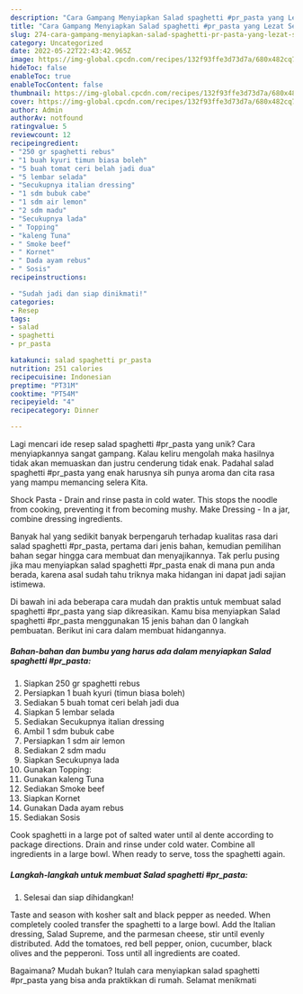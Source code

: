 ```yaml
---
description: "Cara Gampang Menyiapkan Salad spaghetti #pr_pasta yang Lezat Sekali"
title: "Cara Gampang Menyiapkan Salad spaghetti #pr_pasta yang Lezat Sekali"
slug: 274-cara-gampang-menyiapkan-salad-spaghetti-pr-pasta-yang-lezat-sekali
category: Uncategorized
date: 2022-05-22T22:43:42.965Z
image: https://img-global.cpcdn.com/recipes/132f93ffe3d73d7a/680x482cq70/salad-spaghetti-pr_pasta-foto-resep-utama.jpg
hideToc: false
enableToc: true
enableTocContent: false
thumbnail: https://img-global.cpcdn.com/recipes/132f93ffe3d73d7a/680x482cq70/salad-spaghetti-pr_pasta-foto-resep-utama.jpg
cover: https://img-global.cpcdn.com/recipes/132f93ffe3d73d7a/680x482cq70/salad-spaghetti-pr_pasta-foto-resep-utama.jpg
author: Admin
authorAv: notfound
ratingvalue: 5
reviewcount: 12
recipeingredient:
- "250 gr spaghetti rebus"
- "1 buah kyuri timun biasa boleh"
- "5 buah tomat ceri belah jadi dua"
- "5 lembar selada"
- "Secukupnya italian dressing"
- "1 sdm bubuk cabe"
- "1 sdm air lemon"
- "2 sdm madu"
- "Secukupnya lada"
- " Topping"
- "kaleng Tuna"
- " Smoke beef"
- " Kornet"
- " Dada ayam rebus"
- " Sosis"
recipeinstructions:

- "Sudah jadi dan siap dinikmati!"
categories:
- Resep
tags:
- salad
- spaghetti
- pr_pasta

katakunci: salad spaghetti pr_pasta 
nutrition: 251 calories
recipecuisine: Indonesian
preptime: "PT31M"
cooktime: "PT54M"
recipeyield: "4"
recipecategory: Dinner

---
```





Lagi mencari ide resep salad spaghetti #pr_pasta yang unik? Cara menyiapkannya sangat gampang. Kalau keliru mengolah maka hasilnya tidak akan memuaskan dan justru cenderung tidak enak. Padahal salad spaghetti #pr_pasta yang enak harusnya sih punya aroma dan cita rasa yang mampu memancing selera Kita.





Shock Pasta - Drain and rinse pasta in cold water. This stops the noodle from cooking, preventing it from becoming mushy. Make Dressing - In a jar, combine dressing ingredients.

Banyak hal yang sedikit banyak berpengaruh terhadap kualitas rasa dari salad spaghetti #pr_pasta, pertama dari jenis bahan, kemudian pemilihan bahan segar hingga cara membuat dan menyajikannya. Tak perlu pusing jika mau menyiapkan salad spaghetti #pr_pasta enak di mana pun anda berada, karena asal sudah tahu triknya maka hidangan ini dapat jadi sajian istimewa.






Di bawah ini ada beberapa cara mudah dan praktis untuk membuat salad spaghetti #pr_pasta yang siap dikreasikan. Kamu bisa menyiapkan Salad spaghetti #pr_pasta menggunakan 15 jenis bahan dan 0 langkah pembuatan. Berikut ini cara dalam membuat hidangannya.

<!--inarticleads1-->

##### Bahan-bahan dan bumbu yang harus ada dalam menyiapkan Salad spaghetti #pr_pasta:

1. Siapkan 250 gr spaghetti rebus
1. Persiapkan 1 buah kyuri (timun biasa boleh)
1. Sediakan 5 buah tomat ceri belah jadi dua
1. Siapkan 5 lembar selada
1. Sediakan Secukupnya italian dressing
1. Ambil 1 sdm bubuk cabe
1. Persiapkan 1 sdm air lemon
1. Sediakan 2 sdm madu
1. Siapkan Secukupnya lada
1. Gunakan  Topping:
1. Gunakan kaleng Tuna
1. Sediakan  Smoke beef
1. Siapkan  Kornet
1. Gunakan  Dada ayam rebus
1. Sediakan  Sosis


Cook spaghetti in a large pot of salted water until al dente according to package directions. Drain and rinse under cold water. Combine all ingredients in a large bowl. When ready to serve, toss the spaghetti again. 

<!--inarticleads2-->

##### Langkah-langkah untuk membuat Salad spaghetti #pr_pasta:


1. Selesai dan siap dihidangkan!

Taste and season with kosher salt and black pepper as needed. When completely cooled transfer the spaghetti to a large bowl. Add the Italian dressing, Salad Supreme, and the parmesan cheese, stir until evenly distributed. Add the tomatoes, red bell pepper, onion, cucumber, black olives and the pepperoni. Toss until all ingredients are coated. 

Bagaimana? Mudah bukan? Itulah cara menyiapkan salad spaghetti #pr_pasta yang bisa anda praktikkan di rumah. Selamat menikmati

